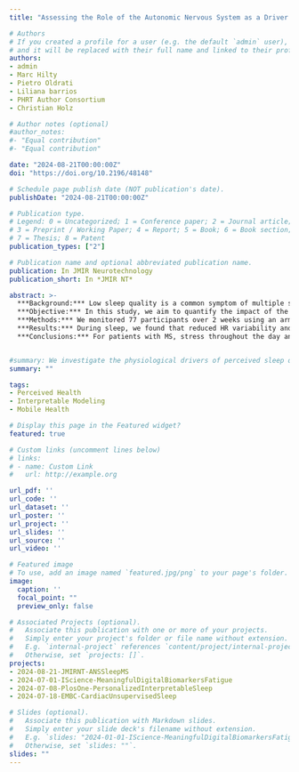 ```yaml
---
title: "Assessing the Role of the Autonomic Nervous System as a Driver of Sleep Quality in Patients With Multiple Sclerosis: Observation Study"

# Authors
# If you created a profile for a user (e.g. the default `admin` user), write the username (folder name) here 
# and it will be replaced with their full name and linked to their profile.
authors:
- admin
- Marc Hilty
- Pietro Oldrati
- Liliana barrios
- PHRT Author Consortium
- Christian Holz

# Author notes (optional)
#author_notes:
#- "Equal contribution"
#- "Equal contribution"

date: "2024-08-21T00:00:00Z"
doi: "https://doi.org/10.2196/48148"

# Schedule page publish date (NOT publication's date).
publishDate: "2024-08-21T00:00:00Z"

# Publication type.
# Legend: 0 = Uncategorized; 1 = Conference paper; 2 = Journal article;
# 3 = Preprint / Working Paper; 4 = Report; 5 = Book; 6 = Book section;
# 7 = Thesis; 8 = Patent
publication_types: ["2"]

# Publication name and optional abbreviated publication name.
publication: In JMIR Neurotechnology
publication_short: In *JMIR NT*

abstract: >-
  ***Background:*** Low sleep quality is a common symptom of multiple sclerosis (MS) and substantially decreases patients’ quality of life. The autonomic nervous system (ANS) is crucial to healthy sleep, and the transition from wake to sleep produces the largest shift in autonomic activity we experience every day. For patients with MS, the ANS is often impaired. The relationship between the ANS and perceived sleep quality in patients with MS remains elusive.
  ***Objective:*** In this study, we aim to quantify the impact of the ANS and MS on perceived sleep quality.
  ***Methods:*** We monitored 77 participants over 2 weeks using an arm-worn wearable sensor and a custom smartphone app. Besides recording daily perceived sleep quality, we continuously recorded participants’ heart rate (HR) and HR variability on a per-second basis, as well as stress, activity, and the weather (20,700 hours of sensor data).
  ***Results:*** During sleep, we found that reduced HR variability and increased motion led to lower perceived sleep quality in patients with MS (n=53) as well as the age- and gender-matched control group (n=24). An activated stress response (high sympathetic activity and low parasympathetic activity) while asleep resulted in lower perceived sleep quality. For patients with MS, an activated stress response while asleep reduced perceived sleep quality more heavily than in the control group. Similarly, the effect of increased stress levels throughout the day is particularly severe for patients with MS. For patients with MS, we found that stress correlated negatively with minimal observed HR while asleep and might even affect their daily routine. We found that patients with MS with more severe impairments generally recorded lower perceived sleep quality than patients with MS with less severe disease progression.
  ***Conclusions:*** For patients with MS, stress throughout the day and an activated stress response while asleep play a crucial role in determining sleep quality, whereas this is less important for healthy individuals. Besides ensuring an adequate sleep duration, patients with MS might thus work to reduce stressors, which seem to have a particularly negative effect on sleep quality. Generally, however, sleep quality decreases with MS disease progression. 


#summary: We investigate the physiological drivers of perceived sleep quality in patients with multiple sclerosis (MS) and healthy controls. Most notably, we find that stress and autonomic activity during sleep are crucial for sleep quality in patients with MS, whereas this is less important for healthy individuals using interpretable generalized linear models (GLMs). We find that stress and an activated stress response playa crucial role of MS patients and health individuals alike. Healthy individuals generally seem less impacted by stress, however.
summary: ""

tags:
- Perceived Health
- Interpretable Modeling
- Mobile Health

# Display this page in the Featured widget?
featured: true

# Custom links (uncomment lines below)
# links:
# - name: Custom Link
#   url: http://example.org

url_pdf: ''
url_code: ''
url_dataset: ''
url_poster: ''
url_project: ''
url_slides: ''
url_source: ''
url_video: ''

# Featured image
# To use, add an image named `featured.jpg/png` to your page's folder. 
image:
  caption: ''
  focal_point: ""
  preview_only: false

# Associated Projects (optional).
#   Associate this publication with one or more of your projects.
#   Simply enter your project's folder or file name without extension.
#   E.g. `internal-project` references `content/project/internal-project/index.md`.
#   Otherwise, set `projects: []`.
projects:
- 2024-08-21-JMIRNT-ANSSleepMS
- 2024-07-01-IScience-MeaningfulDigitalBiomarkersFatigue
- 2024-07-08-PlosOne-PersonalizedInterpretableSleep
- 2024-07-18-EMBC-CardiacUnsupervisedSleep

# Slides (optional).
#   Associate this publication with Markdown slides.
#   Simply enter your slide deck's filename without extension.
#   E.g. `slides: "2024-01-01-IScience-MeaningfulDigitalBiomarkersFatigue"` references `content/slides/2024-01-01-IScience-MeaningfulDigitalBiomarkersFatigue/index.md`.
#   Otherwise, set `slides: ""`.
slides: ""
---
```

